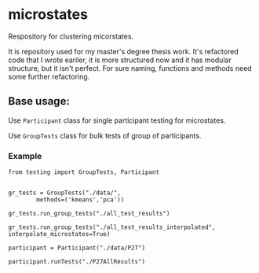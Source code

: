 # microstates
Respository for clustering micorstates.

It is repository used for my master's degree thesis work. It's refactored code that I wrote eariler, it is more structured now and it has modular structure, but it isn't perfect. For sure naming, functions and methods need some further refactoring.

## Base usage:

Use `Participant` class for single participant testing for microstates.

Use `GroupTests` class for bulk tests of group of participants.

### Example
```
from testing import GroupTests, Participant


gr_tests = GroupTests("./data/",
		methods=('kmeans','pca'))

gr_tests.run_group_tests("./all_test_results")

gr_tests.run_group_tests("./all_test_results_interpolated", interpolate_microstates=True)

participant = Participant("./data/P27")

participant.runTests("./P27AllResults")
```
